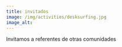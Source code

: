 ```yaml
---
title: invitados
image: /img/activities/desksurfing.jpg
image_alt: 
---
```

Invitamos a referentes de otras comunidades
